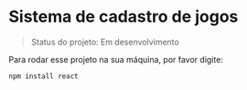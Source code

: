 # Sistema de cadastro de jogos

> Status do projeto: Em desenvolvimento

Para rodar esse projeto na sua máquina, por favor digite:

```
npm install react
```